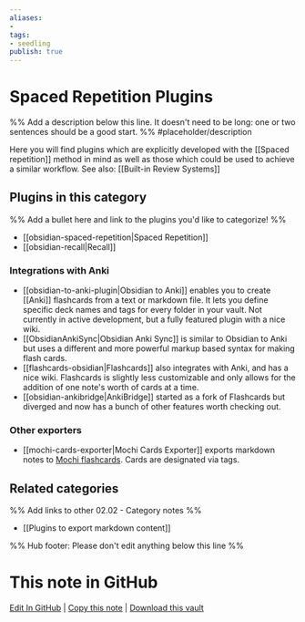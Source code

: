 ```yaml
---
aliases:
- 
tags: 
- seedling 
publish: true
---
```



# Spaced Repetition Plugins

%% Add a description below this line. It doesn't need to be long: one or two sentences should be a good start. %%
#placeholder/description 

Here you will find plugins which are explicitly developed with the [[Spaced repetition]] method in mind as well as those which could be used to achieve a similar workflow. See also: [[Built-in Review Systems]]

## Plugins in this category

%% Add a bullet here and link to the plugins you'd like to categorize! %%

- [[obsidian-spaced-repetition|Spaced Repetition]]
- [[obsidian-recall|Recall]]


### Integrations with Anki
- [[obsidian-to-anki-plugin|Obsidian to Anki]] enables you to create [[Anki]] flashcards from a text or markdown file. It lets you define specific deck names and tags for every folder in your vault. Not currently in active development, but a fully featured plugin with a nice wiki.
- [[ObsidianAnkiSync|Obsidian Anki Sync]] is similar to Obsidian to Anki but uses a different and more powerful markup based syntax for making flash cards.
- [[flashcards-obsidian|Flashcards]] also integrates with Anki, and has a nice wiki. Flashcards is slightly less customizable and only allows for the addition of one note's worth of cards at a time.
- [[obsidian-ankibridge|AnkiBridge]] started as a fork of Flashcards but diverged and now has a bunch of other features worth checking out.

### Other exporters
- [[mochi-cards-exporter|Mochi Cards Exporter]] exports markdown notes to [Mochi flashcards](). Cards are designated via tags.

## Related categories

%% Add links to other 02.02 - Category notes %%

- [[Plugins to export markdown content]]

%% Hub footer: Please don't edit anything below this line %%

# This note in GitHub

<span class="git-footer">[Edit In GitHub](https://github.dev/obsidian-community/obsidian-hub/blob/main/02%20-%20Community%20Expansions/02.01%20Plugins%20by%20Category/Spaced%20Repetition%20Plugins.md "git-hub-edit-note") | [Copy this note](https://raw.githubusercontent.com/obsidian-community/obsidian-hub/main/02%20-%20Community%20Expansions/02.01%20Plugins%20by%20Category/Spaced%20Repetition%20Plugins.md "git-hub-copy-note") | [Download this vault](https://github.com/obsidian-community/obsidian-hub/archive/refs/heads/main.zip "git-hub-download-vault") </span>

